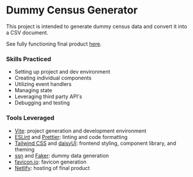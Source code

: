 # Dummy Census Generator

This project is intended to generate dummy census data and convert it into a CSV document.

See fully functioning final product [here](https://dummy-census-generator.netlify.app/).

### Skills Practiced

- Setting up project and dev environment
- Creating individual components
- Utilizing event handlers
- Managing state
- Leveraging third party API's
- Debugging and testing

### Tools Leveraged

- [Vite](https://vitejs.dev/): project generation and development environment
- [ESLint](https://eslint.org/) and [Prettier](https://prettier.io/): linting and code formatting
- [Tailwind CSS](https://tailwindcss.com/) and [daisyUI](https://daisyui.com/): frontend styling, component library, and theming
- [ssn](https://github.com/winfinit/fake-ssn-node) and [Faker](https://fakerjs.dev/): dummy data generation
- [favicon.io](https://favicon.io/): favicon generation
- [Netlify](https://www.netlify.com/): hosting of final product
